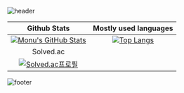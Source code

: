 ![header](https://capsule-render.vercel.app/api?type=waving&color=gradient&height=300&section=header&text=Jungin-Park%20&fontSize=90)


|Github Stats|Mostly used languages|
|:----:|:----:|
|[![Monu's GitHub Stats](https://github-readme-stats.vercel.app/api?username=Ahrang777&count_private=true&show_icons=true&theme=radical)](https://github.com/anuraghazra/github-readme-stats)|[![Top Langs](https://github-readme-stats.vercel.app/api/top-langs/?username=Ahrang777&layout=compact&theme=radical&exclude_repo=Ahrang777.github.io&count_private=true)](https://github.com/anuraghazra/github-readme-stats)|
|Solved.ac|
|[![Solved.ac프로필](http://mazassumnida.wtf/api/v2/generate_badge?boj=kkddiiock)](https://solved.ac/profile/kkddiiock)|






![footer](https://capsule-render.vercel.app/api?type=waving&reversal=true&color=gradient&section=footer)
